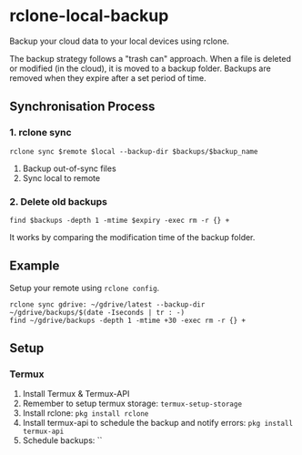 # rclone-local-backup
Backup your cloud data to your local devices using rclone.

The backup strategy follows a "trash can" approach. When a file is deleted or modified (in the cloud), it is moved to a backup folder. Backups are removed when they expire after a set period of time.

## Synchronisation Process
### 1. rclone sync
```
rclone sync $remote $local --backup-dir $backups/$backup_name
```
1. Backup out-of-sync files
2. Sync local to remote
### 2. Delete old backups
```
find $backups -depth 1 -mtime $expiry -exec rm -r {} +
```
It works by comparing the modification time of the backup folder.

## Example
Setup your remote using `rclone config`.
```
rclone sync gdrive: ~/gdrive/latest --backup-dir ~/gdrive/backups/$(date -Iseconds | tr : -)
find ~/gdrive/backups -depth 1 -mtime +30 -exec rm -r {} +
```

## Setup
### Termux
1. Install Termux & Termux-API
2. Remember to setup termux storage: `termux-setup-storage`
3. Install rclone: `pkg install rclone`
4. Install termux-api to schedule the backup and notify errors: `pkg install termux-api`
5. Schedule backups: ``